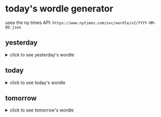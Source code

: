 # today's wordle generator

uses the ny times API: `https://www.nytimes.com/svc/wordle/v2/YYYY-MM-DD.json`

## yesterday

<details>
    <summary>click to see yesterday's wordle</summary>

    exact

</details>

## today

<details>
    <summary>click to see today's wordle</summary>

    magma

</details>

## tomorrow

<details>
    <summary>click to see tomorrow's wordle</summary>

    quest

</details>
